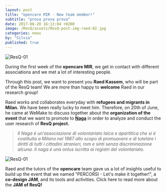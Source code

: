 ```yaml
---
layout: post
title: "opencare MIR - New team member!"
subtitle: "prova prova prova"
date: 2017-06-20 16:13:04 +0200
image: /ResQ/assets/ResQ-post-img-raed-02.jpg
categories: news
by: "Silvia"
published: true
---
```


<img src="https://opencarecc.github.io/ResQ/assets/ResQ-post-img-raed-02.jpg" alt="ResQ-01">

During the first week of the <b>opencare MIR</b>, we get in contact with different associations and we met a lot of interesting people.

Through this post, we want to present you <b>Raed Kassem</b>, who will be part of the ResQ team! We are more than happy to <b>welcome</b> Raed in our research group!

Raed works and collaborates everyday with <b>refugees and migrants in Milan.</b> We have been really lucky to meet him.
Therefore, on 20th of June, he came at WeMake to discuss together about the <b>organization of the event</b> that we want to promote to <b>[Naga](http://www.naga.it/)</b> in order to analyze and conduct the user research of <b>ResQ project.</b>

<blockquote><i>Il Naga è un'associazione di volontariato laica e apartitica che si è costituita a Milano nel 1987 allo scopo di promuovere e di tutelare i diritti di tutti i cittadini stranieri, rom e sinti senza discriminazione alcuna. Il naga è una onlus iscritta ai registri del volontariato.</i></blockquote>

<img src="https://opencarecc.github.io/ResQ/assets/ResQ-post-img-jam.jpg" alt="ResQ-01">

Raed and the tutors of the <b>opencare</b> team gave us a lot of insights useful to build up the event that we named "PERCORSI - Let's make it together!", a <b>co-design JAM</b>, and its tools and activities. Click here to read more about the <b>JAM of ResQ!</b>
